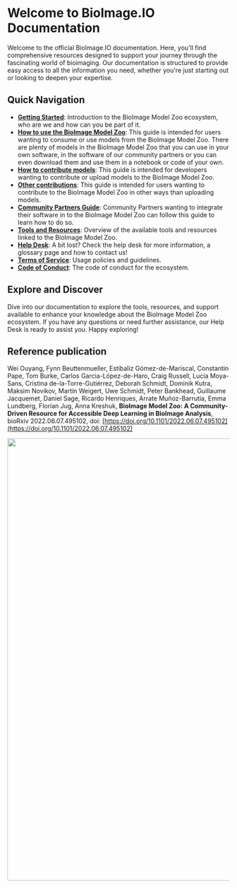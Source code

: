 # Welcome to BioImage.IO Documentation

Welcome to the official BioImage.IO documentation. Here, you'll find comprehensive resources designed to support your journey through the fascinating world of bioimaging. Our documentation is structured to provide easy access to all the information you need, whether you're just starting out or looking to deepen your expertise.

## Quick Navigation

- **[Getting Started](/getting_started/README.md)**: Introduction to the BioImage Model Zoo ecosystem, who are we and how can you be part of it.
- **[How to use the BioImage Model Zoo](/guides/user-guide.md)**: This guide is intended for users wanting to consume or use models from the BioImage Model Zoo. There are plenty of models in the BioImage Model Zoo that you can use in your own software, in the software of our community partners or you can even download them and use them in a notebook or code of your own.
- **[How to contribute models](/guides/developers-guide.md)**: This guide is intended for developers wanting to contribute or upload models to the BioImage Model Zoo. 
- **[Other contributions](/guides/other-contributions-guide.md)**: This guide is intended for users wanting to contribute to the BioImage Model Zoo in other ways than uploading models.
- **[Community Partners Guide](/guides/community-partners-guide.md)**: Community Partners wanting to integrate their software in to the BioImage Model Zoo can follow this guide to learn how to do so. 
- **[Tools and Resources](/tools_and_resources/README.md)**: Overview of the available tools and resources linked to the BioImage Model Zoo.
- **[Help Desk](/help_desk/README.md)**: A bit lost? Check the help desk for more information, a glossary page and how to contact us!
- **[Terms of Service](/terms_of_service.md)**: Usage policies and guidelines.
- **[Code of Conduct](/CODE_OF_CONDUCT.md)**: The code of conduct for the ecosystem.

## Explore and Discover

Dive into our documentation to explore the tools, resources, and support available to enhance your knowledge about the BioImage Model Zoo ecosystem. If you have any questions or need further assistance, our Help Desk is ready to assist you. Happy exploring!

## Reference publication
Wei Ouyang, Fynn Beuttenmueller, Estibaliz Gómez-de-Mariscal, Constantin Pape, Tom Burke, Carlos Garcia-López-de-Haro, Craig Russell, Lucía Moya-Sans, Cristina de-la-Torre-Gutiérrez, Deborah Schmidt, Dominik Kutra, Maksim Novikov, Martin Weigert, Uwe Schmidt, Peter Bankhead, Guillaume Jacquemet, Daniel Sage, Ricardo Henriques, Arrate Muñoz-Barrutia, Emma Lundberg, Florian Jug, Anna Kreshuk, **BioImage Model Zoo: A Community-Driven Resource for Accessible Deep Learning in BioImage Analysis**, bioRxiv 2022.06.07.495102, doi: [https://doi.org/10.1101/2022.06.07.495102](https://doi.org/10.1101/2022.06.07.495102)

<img src="./bioimage-io-paper-figure-1.png" align="center" width="1000"/>

